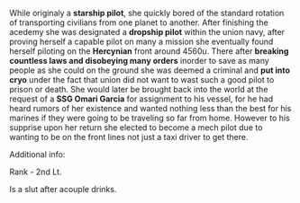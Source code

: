 While originaly a **starship pilot**, she quickly bored of the standard rotation of transporting civilians from one planet to another. After finishing the acedemy she was designated a **dropship pilot** within the union navy, after proving herself a capable pilot on many a mission she eventually found herself piloting on the **Hercynian** front around 4560u. There after **breaking countless laws and disobeying many orders** inorder to save as many people as she could on the ground she was deemed a criminal and **put into cryo** under the fact that union did not want to wast such a good pilot to prison or death. She would later be brought back into the world at the request of a **SSG Omari Garcia** for assignment to his vessel, for he had heard rumors of her existence and wanted nothing less than the best for his marines if they were going to be traveling so far from home. However to his supprise upon her return she elected to become a mech pilot due to wanting to be on the front lines not just a taxi driver to get there.

Additional info:

Rank - 2nd Lt.

Is a slut after acouple drinks.
